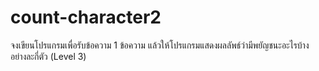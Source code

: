 # count-character2
จงเขียนโปรแกรมเพื่อรับข้อความ 1 ข้อความ แล้วให้โปรแกรมแสดงผลลัพธ์ว่ามีพยัญชนะอะไรบ้าง อย่างละกี่ตัว (Level 3)
